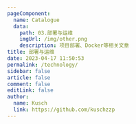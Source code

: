 ```yaml
---
pageComponent:
  name: Catalogue
  data:
    path: 03.部署与运维
    imgUrl: /img/other.png
    description: 项目部署、Docker等相关文章
title: 部署与运维
date: 2023-04-17 11:50:53
permalink: /technology/
sidebar: false
article: false
comment: false
editLink: false
author:
  name: Kusch
  link: https://github.com/kuschzzp
---
```

